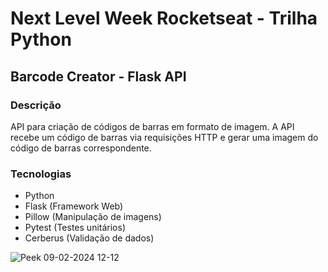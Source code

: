 # Next Level Week Rocketseat - Trilha Python

## Barcode Creator - Flask API

### Descrição

API para criação de códigos de barras em formato de imagem. A API recebe um código de barras via requisições HTTP e gerar uma imagem do código de barras correspondente.

### Tecnologias

- Python
- Flask (Framework Web)
- Pillow (Manipulação de imagens)
- Pytest (Testes unitários)
- Cerberus (Validação de dados)


![Peek 09-02-2024 12-12](https://github.com/mr-reinaldo/nlw-trilha-python/assets/88012242/a830d957-d814-4ba0-80be-f6df156d0e8c)
